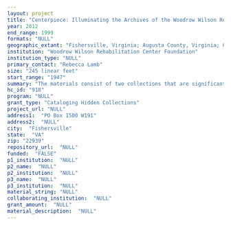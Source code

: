 ```yaml
--- 
layout: project 
title: "Centerpiece: Illuminating the Archives of the Woodrow Wilson Rehabilitation Center"
year: 2012
end_range: 1999
formats: "NULL"
geographic_extant: "Fishersville, Virginia; Augusta County, Virginia; Commonwealth of Virginia"
institution: "Woodrow Wilson Rehabilitation Center Foundation"
institution_type: "NULL"
primary_contact: "Rebecca Lamb"
size: "245 linear feet"
start_range: "1947"
summary: "The materials consist of two collections that are significant in the study of vocational training for the disabled in both Virginia and the nation. The Woodrow Wilson Rehabilitation Center Collection traces the history of the nation's first state-owned and operated comprehensive vocational rehabilitation center. WWRC was established to provide medical treatment and job training so individuals with disabilities could secure employment and independence. Because Virginia established a vocational rehabilitation program prior to the passage of the first Federal Vocational Rehabilitation Act in 1920, its WWRC emerged as an early national leader in the field, helping to shape vocational rehabilitation as it exists today. The archives cover the start of the WWRC in the former Woodrow Wilson Army Hospital and trace changing programming and national attitudes toward disabilities and rehabilitation, moving from working with physically injured soldiers to serving anyone with a physical or mental disability. The Switzer Collection includes materials from Mary Switzer, who served under 9 presidents and was the highest ranking female bureaucrat in the Federal government when she retired in 1970. Switzer was director of the Office of Vocational Rehabilitation, administrator of the Social and Rehabilitation Service at the Department of Health, Education and Welfare and was instrumental establishing the World Health Organization and in the passage of the Vocational Rehabilitation Act of 1954."
hc_id: "918"
program: "NULL"
grant_type: "Cataloging Hidden Collections"
project_url: "NULL"
address1:  "PO Box 1500 W191"
address2:  "NULL"
city:  "Fishersville"
state:  "VA"
zip: "22939"
repository_url:  "NULL"
funded:  "FALSE"
p1_institution:  "NULL"
p2_name:  "NULL"
p2_institution:  "NULL"
p3_name:  "NULL"
p3_institution:  "NULL"
material_string: "NULL"
collaborating_institution:  "NULL"
grant_amount:  "NULL"
material_description:  "NULL"
---
```

